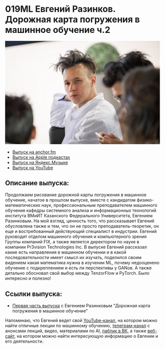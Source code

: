 # 019ML Евгений Разинков. Дорожная карта погружения в машинное обучение ч.2

<img src="foto/Razinkov2.png" width="550"/>

- [Выпуск на anchor.fm](https://anchor.fm/kmsrus/episodes/019-ML-----------2-eopssg)
- [Выпуск на Apple подкастах](https://podcasts.apple.com/ru/podcast/machine-learning-podcast/id1495052772?l=en&i=1000504925050)
- [Выпуск на Яндекс.Музыке](https://music.yandex.ru/album/9781458/track/76097161)
- [Выпуск на YouTube](https://youtu.be/12-54cVdyGs)

## Описание выпуска:

Продолжаем рисование дорожной карты погружения в машинное обучение, начатое в прошлом выпуске, вместе с кандидатом физико-математических наук, профессиональным преподавателем машинного обучения кафедры системного анализа и информационных технологий института ВМиИТ Казанского Федерального Университета, Евгением Разинковым. На мой взгляд, ценность того, что рассказывает Евгений обусловлена также и тем, что он не просто преподаватель-теоретик, он еще и востребованный действующий специалист в индустрии. Евгений  руководит отделом машинного обучения и компьютерного зрения Группы компаний FIX, а также является директором по науке в компании Pr3vision Technologies Inc. В выпуске Евгений рассказал какие есть направления в машинном обучении и в какой последовательности имеет смысл их изучать, поделился своим видением какая математика нужна в изучении ML, почему недооценено обучение с подкреплением и есть ли перспективы у GANов. А также детально обосновал свой выбор между TenzorFlow и PyTorch. Было интересно и полезно!

## Ссылки выпуска:

- [Первая часть выпуска](https://anchor.fm/kmsrus/episodes/018-ML-----------1-eoftu6) с Евгением Разинковым "Дорожная карта погружения в машинное обучение"

Напоминаю, что Евгений ведет свой [YouTube-канал](http://video.razinkov.ai/), на котором можно найти отличные лекции по машинному обучению, [телеграм-канал](https://t.me/razinkov_ai) с анонсами лекций, видео, материалами по AI, [паблик в ВК](http://vk.com/razinkov_ai), а также [веб-сайт](http://razinkov.ai/), на котором можно найти интересующую информацию о Евгении и его деятельности.
